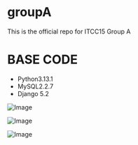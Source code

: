 # groupA
This is the official repo for ITCC15 Group A


# BASE CODE

- Python3.13.1
- MySQL2.2.7
- Django 5.2

![Image](https://github.com/user-attachments/assets/b2cc7826-f175-4b43-a444-17637954ac1a)

![Image](https://github.com/user-attachments/assets/06c0cd88-bc42-4cfe-a0b4-97234f499f07)

![Image](https://github.com/user-attachments/assets/9f26bcbe-54d3-43e4-a913-dd588ab00286)